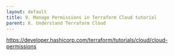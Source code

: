 ```yaml
---
layout: default
title: 9. Manage Permissions in Terraform Cloud tutorial
parent: 8. Understand Terraform Cloud
---
```


https://developer.hashicorp.com/terraform/tutorials/cloud/cloud-permissions